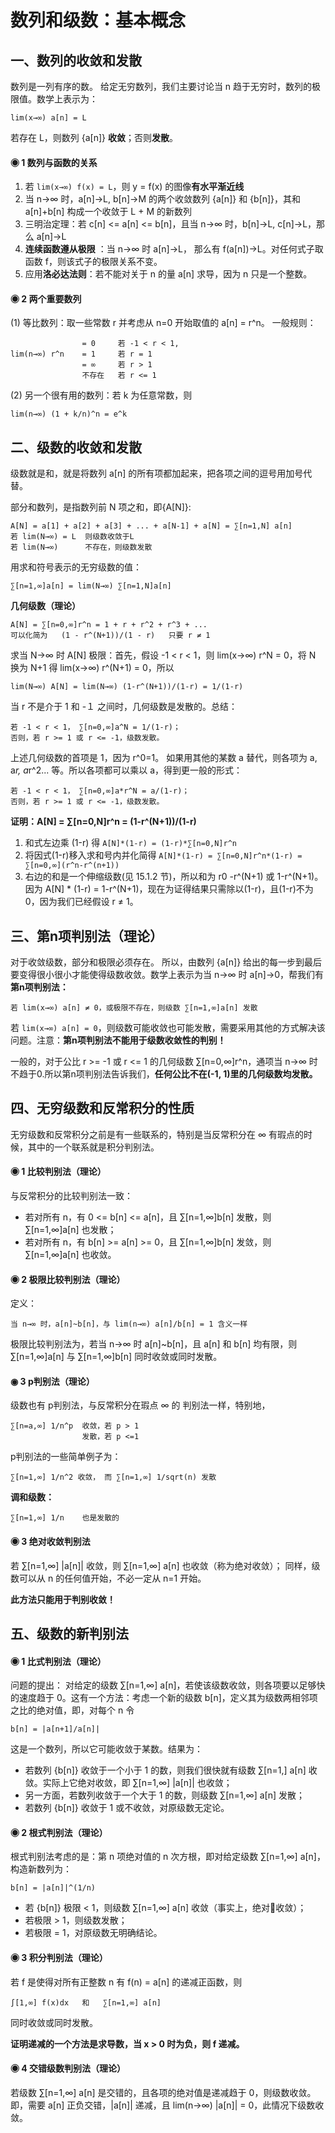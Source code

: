 # 数列和级数：基本概念

## 一、数列的收敛和发散
数列是一列有序的数。
给定无穷数列，我们主要讨论当 n 趋于无穷时，数列的极限值。数学上表示为：
```
lim(x→∞) a[n] = L
```
若存在 L，则数列 {a[n]} **收敛**；否则**发散**。

#### ◉ 1 数列与函数的关系

1. 若 ```lim(x→∞) f(x) = L```，则 y = f(x) 的图像**有水平渐近线**
2. 当 n→∞ 时，a[n]→L, b[n]→M 的两个收敛数列 {a[n]} 和 {b[n]}，其和 a[n]+b[n] 构成一个收敛于 L + M 的新数列
3. 三明治定理：若 c[n] <= a[n] <= b[n]，且当 n→∞ 时，b[n]→L, c[n]→L，那么 a[n]→L
4. **连续函数遵从极限** ：当 n→∞ 时 a[n]→L， 那么有 f(a[n])→L。对任何式子取函数 f，则该式子的极限关系不变。
5. 应用**洛必达法则**：若不能对关于 n 的量 a[n] 求导，因为 n 只是一个整数。

#### ◉ 2 两个重要数列
(1) 等比数列：取一些常数 r 并考虑从 n=0 开始取值的 a[n] = r^n。
一般规则：
```
                = 0     若 -1 < r < 1,
lim(n→∞) r^n    = 1     若 r = 1
                = ∞     若 r > 1
                不存在   若 r <= 1
```
(2) 另一个很有用的数列：若 k 为任意常数，则
```
lim(n→∞) (1 + k/n)^n = e^k
```

## 二、级数的收敛和发散
级数就是和，就是将数列 a[n] 的所有项都加起来，把各项之间的逗号用加号代替。

部分和数列，是指数列前 N 项之和，即{A[N]}:
```
A[N] = a[1] + a[2] + a[3] + ... + a[N-1] + a[N] = ∑[n=1,N] a[n]
若 lim(N→∞) = L  则级数收敛于L
若 lim(N→∞)      不存在，则级数发散
```
用求和符号表示的无穷级数的值：
```
∑[n=1,∞]a[n] = lim(N→∞) ∑[n=1,N]a[n]
```

**几何级数（理论）**
```
A[N] = ∑[n=0,∞]r^n = 1 + r + r^2 + r^3 + ...
可以化简为   (1 - r^(N+1))/(1 - r)   只要 r ≠ 1
```
求当 N→∞ 时 A[N] 极限：首先，假设 -1 < r < 1，则 lim(x→∞) r^N = 0，将 N 换为 N+1 得 lim(x→∞) r^(N+1) = 0，所以
```
lim(N→∞) A[N] = lim(N→∞) (1-r^(N+1))/(1-r) = 1/(1-r)
```
当 r 不是介于 1 和 -１ 之间时，几何级数是发散的。总结：
```
若 -1 < r < 1， ∑[n=0,∞]a^N = 1/(1-r)；
否则，若 r >= 1 或 r <= -1，级数发散。
```
上述几何级数的首项是 1，因为 r^0=1。
如果用其他的某数 a 替代，则各项为 a, a*r, a*r^2... 等。所以各项都可以乘以 a，得到更一般的形式：
```
若 -1 < r < 1， ∑[n=0,∞]a*r^N = a/(1-r)；
否则，若 r >= 1 或 r <= -1，级数发散。
```

**证明：A[N] = ∑[n=0,N]r^n = (1-r^(N+1))/(1-r)**

1. 和式左边乘 (1-r) 得 ```A[N]*(1-r) = (1-r)*∑[n=0,N]r^n```
2. 将因式(1-r)移入求和号内并化简得 ```A[N]*(1-r) = ∑[n=0,N]r^n*(1-r) = ∑[n=0,∞](r^n-r^(n+1))```
3. 右边的和是一个伸缩级数(见 15.1.2 节)，所以和为 r0 -r^(N+1) 或 1-r^(N+1)。因为 A[N] * (1-r) = 1-r^(N+1)，现在为证得结果只需除以(1-r)，且(1-r)不为0，因为我们已经假设 r ≠ 1。

## 三、第n项判别法（理论）
对于收敛级数，部分和极限必须存在。
所以，由数列 {a[n]} 给出的每一步到最后要变得很小很小才能使得级数收敛。数学上表示为当 n→∞ 时 a[n]→0，帮我们有 **第n项判别法：**
```
若 lim(x→∞) a[n] ≠ 0，或极限不存在，则级数 ∑[n=1,∞]a[n] 发散  
```
若 ```lim(x→∞) a[n] = 0```，则级数可能收敛也可能发散，需要采用其他的方式解决该问题。注意：**第n项判别法不能用于级数收敛性的判别！**

一般的，对于公比 r >= -1 或 r <= 1 的几何级数 ∑[n=0,∞]r^n，通项当 n→∞ 时不趋于0.所以第n项判别法告诉我们，**任何公比不在(-1, 1)里的几何级数均发散。**

## 四、无穷级数和反常积分的性质
无穷级数和反常积分之前是有一些联系的，特别是当反常积分在 ∞ 有瑕点的时候，其中的一个联系就是积分判别法。

#### ◉ 1 比较判别法（理论）
与反常积分的比较判别法一致：
* 若对所有 n，有 0 <= b[n] <= a[n]，且 ∑[n=1,∞]b[n] 发散，则 ∑[n=1,∞]a[n] 也发散；
* 若对所有 n，有 b[n] >= a[n] >= 0，且 ∑[n=1,∞]b[n] 发敛，则 ∑[n=1,∞]a[n] 也收敛。

#### ◉ 2 极限比较判别法（理论）
定义：
```
当 n→∞ 时，a[n]~b[n]，与 lim(n→∞) a[n]/b[n] = 1 含义一样
```
极限比较判别法为，若当 n→∞ 时 a[n]~b[n]，且 a[n] 和 b[n] 均有限，则 ∑[n=1,∞]a[n] 与  ∑[n=1,∞]b[n] 同时收敛或同时发散。

#### ◉ 3 p判别法（理论）
级数也有 p判别法，与反常积分在瑕点 ∞ 的 判别法一样，特别地，
```
∑[n=a,∞] 1/n^p  收敛，若 p > 1
                发散，若 p <=1
```
p判别法的一些简单例子为：
```
∑[n=1,∞] 1/n^2 收敛， 而 ∑[n=1,∞] 1/sqrt(n) 发散
```
**调和级数：**
```
∑[n=1,∞] 1/n    也是发散的
```

#### ◉ 3 绝对收敛判别法
若 ∑[n=1,∞] |a[n]| 收敛，则  ∑[n=1,∞] a[n] 也收敛（称为绝对收敛）；
同样，级数可以从 n 的任何值开始，不必一定从 n=1 开始。

**此方法只能用于判别收敛！**

## 五、级数的新判别法

#### ◉ 1 比式判别法（理论）
问题的提出：
对给定的级数 ∑[n=1,∞] a[n]，若使该级数收敛，则各项要以足够快的速度趋于 0。这有一个方法：考虑一个新的级数 b[n]，定义其为级数两相邻项之比的绝对值，即，对每个 n 令
```
b[n] = |a[n+1]/a[n]|
```
这是一个数列，所以它可能收敛于某数。结果为：
* 若数列 {b[n]} 收敛于一个小于 1 的数，则我们很快就有级数 ∑[n=1,] a[n] 收敛。实际上它绝对收敛，即 ∑[n=1,∞] |a[n]| 也收敛；
* 另一方面，若数列收敛于一个大于 1 的数，则级数 ∑[n=1,∞] a[n] 发散；
* 若数列 {b[n]} 收敛于 1 或不收敛，对原级数无定论。

#### ◉ 2 根式判别法（理论）
根式判别法考虑的是：第 n 项绝对值的 n 次方根，即对给定级数 ∑[n=1,∞] a[n]，构造新数列为：
```
b[n] = |a[n]|^(1/n)
```
* 若 {b[n]} 极限 < 1，则级数 ∑[n=1,∞] a[n] 收敛（事实上，绝对收敛）；
* 若极限 > 1，则级数发散；
* 若极限 = 1，对原级数无明确结论。

#### ◉ 3 积分判别法（理论）
若 f 是使得对所有正整数 n 有 f(n) = a[n] 的递减正函数，则
```
∫[1,∞] f(x)dx   和   ∑[n=1,∞] a[n]
```
同时收敛或同时发散。

**证明递减的一个方法是求导数，当 x > 0 时为负，则 f 递减。**

#### ◉ 4 交错级数判别法（理论）
若级数 ∑[n=1,∞] a[n] 是交错的，且各项的绝对值是递减趋于 0，则级数收敛。
即，需要 a[n] 正负交错，|a[n]| 递减，且 lim(n→∞) |a[n]| = 0，此情况下级数收敛。
